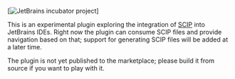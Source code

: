 [![JetBrains incubator project](http://jb.gg/badges/incubator.svg)]

This is an experimental plugin exploring the integration of [SCIP](https://github.com/sourcegraph/scip)
into JetBrains IDEs. Right now the plugin can consume SCIP files and provide navigation based on that;
support for generating SCIP files will be added at a later time.

The plugin is not yet published to the marketplace; please build it from source if you want to play with it.
